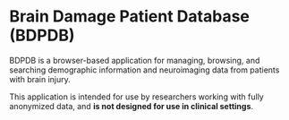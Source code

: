 # Brain Damage Patient Database (BDPDB)
BDPDB is a browser-based application for managing, browsing, and searching demographic information and neuroimaging data from patients with brain injury.

This application is intended for use by researchers working with fully anonymized data, and **is not designed for use in clinical settings**. 
